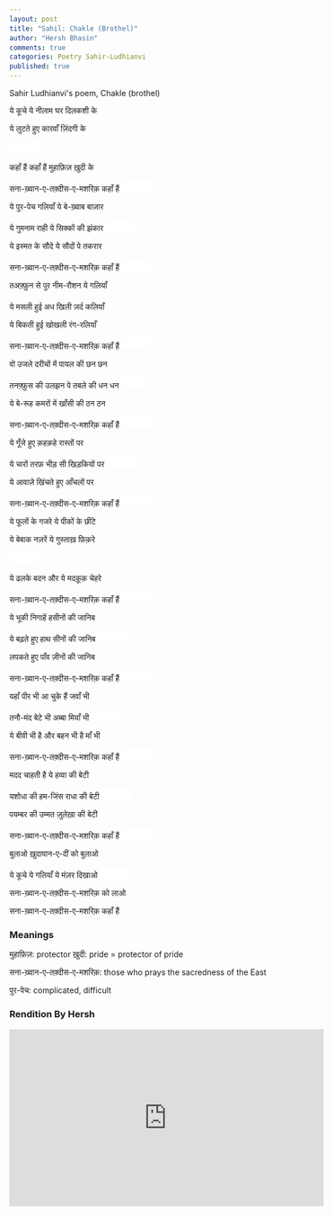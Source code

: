 ```yaml
---
layout: post
title: "Sahil: Chakle (Brothel)"
author: "Hersh Bhasin"
comments: true
categories: Poetry Sahir-Ludhianvi
published: true
---
```


Sahir Ludhianvi's poem, Chakle (brothel)




ये कूचे ये नीलाम घर दिलकशी के 

ये लुटते हुए कारवाँ ज़िंदगी के 

<img src="../assets/spacer.png" alt="Sahil Ludhianvi" style="width:52px;height:20px;">

कहाँ हैं कहाँ हैं मुहाफ़िज़ ख़ुदी के 

सना-ख़्वान-ए-तक़्दीस-ए-मशरिक़ कहाँ हैं 
<img src="../assets/spacer.png" alt="Sahil Ludhianvi" style="width:52px;height:20px;">

ये पुर-पेच गलियाँ ये बे-ख़्वाब बाज़ार 

ये गुमनाम राही ये सिक्कों की झंकार 
<img src="../assets/spacer.png" alt="Sahil Ludhianvi" style="width:52px;height:20px;">

ये इस्मत के सौदे ये सौदों पे तकरार 

सना-ख़्वान-ए-तक़्दीस-ए-मशरिक़ कहाँ हैं 
<img src="../assets/spacer.png" alt="Sahil Ludhianvi" style="width:52px;height:20px;">

तअफ़्फ़ुन से पुर नीम-रौशन ये गलियाँ 

ये मसली हुई अध खिली ज़र्द कलियाँ 
<img src="../assets/spacer.png" alt="Sahil Ludhianvi" style="width:52px;height:20px;">

ये बिकती हुई खोखली रंग-रलियाँ 

सना-ख़्वान-ए-तक़्दीस-ए-मशरिक़ कहाँ हैं 
<img src="../assets/spacer.png" alt="Sahil Ludhianvi" style="width:52px;height:20px;">

वो उजले दरीचों में पायल की छन छन 

तनफ़्फ़ुस की उलझन पे तबले की धन धन 
<img src="../assets/spacer.png" alt="Sahil Ludhianvi" style="width:52px;height:20px;">

ये बे-रूह कमरों में खाँसी की ठन ठन 

सना-ख़्वान-ए-तक़्दीस-ए-मशरिक़ कहाँ हैं 
<img src="../assets/spacer.png" alt="Sahil Ludhianvi" style="width:52px;height:20px;">

ये गूँजे हुए क़हक़हे रास्तों पर 

ये चारों तरफ़ भीड़ सी खिड़कियों पर 
<img src="../assets/spacer.png" alt="Sahil Ludhianvi" style="width:52px;height:20px;">

ये आवाज़े खिंचते हुए आँचलों पर 

सना-ख़्वान-ए-तक़्दीस-ए-मशरिक़ कहाँ हैं 
<img src="../assets/spacer.png" alt="Sahil Ludhianvi" style="width:52px;height:20px;">

ये फूलों के गजरे ये पीकों के छींटे 

ये बेबाक नज़रें ये गुस्ताख़ फ़िक़रे 

<img src="../assets/spacer.png" alt="Sahil Ludhianvi" style="width:52px;height:20px;">

ये ढलके बदन और ये मदक़ूक़ चेहरे 

सना-ख़्वान-ए-तक़्दीस-ए-मशरिक़ कहाँ हैं 
<img src="../assets/spacer.png" alt="Sahil Ludhianvi" style="width:52px;height:20px;">

ये भूकी निगाहें हसीनों की जानिब 

ये बढ़ते हुए हाथ सीनों की जानिब 
<img src="../assets/spacer.png" alt="Sahil Ludhianvi" style="width:52px;height:20px;">

लपकते हुए पाँव ज़ीनों की जानिब 

सना-ख़्वान-ए-तक़्दीस-ए-मशरिक़ कहाँ हैं 
<img src="../assets/spacer.png" alt="Sahil Ludhianvi" style="width:52px;height:20px;">

यहाँ पीर भी आ चुके हैं जवाँ भी 

तनौ-मंद बेटे भी अब्बा मियाँ भी 
<img src="../assets/spacer.png" alt="Sahil Ludhianvi" style="width:52px;height:20px;">

ये बीवी भी है और बहन भी है माँ भी 

सना-ख़्वान-ए-तक़्दीस-ए-मशरिक़ कहाँ हैं 
<img src="../assets/spacer.png" alt="Sahil Ludhianvi" style="width:52px;height:20px;">

मदद चाहती है ये हव्वा की बेटी 

यशोधा की हम-जिंस राधा की बेटी 
<img src="../assets/spacer.png" alt="Sahil Ludhianvi" style="width:52px;height:20px;">

पयम्बर की उम्मत ज़ुलेख़ा की बेटी 

सना-ख़्वान-ए-तक़्दीस-ए-मशरिक़ कहाँ हैं 
<img src="../assets/spacer.png" alt="Sahil Ludhianvi" style="width:52px;height:20px;">

बुलाओ ख़ुदायान-ए-दीं को बुलाओ 

ये कूचे ये गलियाँ ये मंज़र दिखाओ 
<img src="../assets/spacer.png" alt="Sahil Ludhianvi" style="width:52px;height:20px;">

सना-ख़्वान-ए-तक़्दीस-ए-मशरिक़ को लाओ 

सना-ख़्वान-ए-तक़्दीस-ए-मशरिक़ कहाँ हैं 



### Meanings

मुहाफ़िज़: protector ख़ुदी: pride = protector of pride

सना-ख़्वान-ए-तक़्दीस-ए-मशरिक़: those who prays the sacredness of the East

पुर-पेच: complicated, difficult

### Rendition By Hersh

<iframe width="560" height="315" src="https://www.youtube.com/embed/SorjOysVh0Y" frameborder="0" allow="accelerometer; autoplay; encrypted-media; gyroscope; picture-in-picture" allowfullscreen></iframe>
